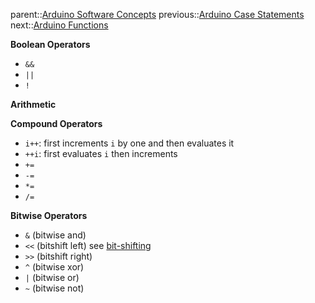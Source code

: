 parent::[Arduino Software Concepts](Arduino%20Software%20Concepts.md)
previous::[Arduino Case Statements](Arduino%20Case%20Statements.md)
next::[Arduino Functions](Arduino%20Functions.md)

**Boolean Operators**
- `&&`
- `||` 
- `!`

**Arithmetic**

**Compound Operators**
- `i++`: first increments `i` by one and then evaluates it
- `++i`: first evaluates `i` then increments
- `+=`
- `-=`
- `*=`
- `/=`

**Bitwise Operators** 
- `&` (bitwise and)
- `<<` (bitshift left) see [bit-shifting](bit-shifting.md)
- `>>` (bitshift right)
- `^` (bitwise xor)
- `|` (bitwise or)
- `~` (bitwise not)